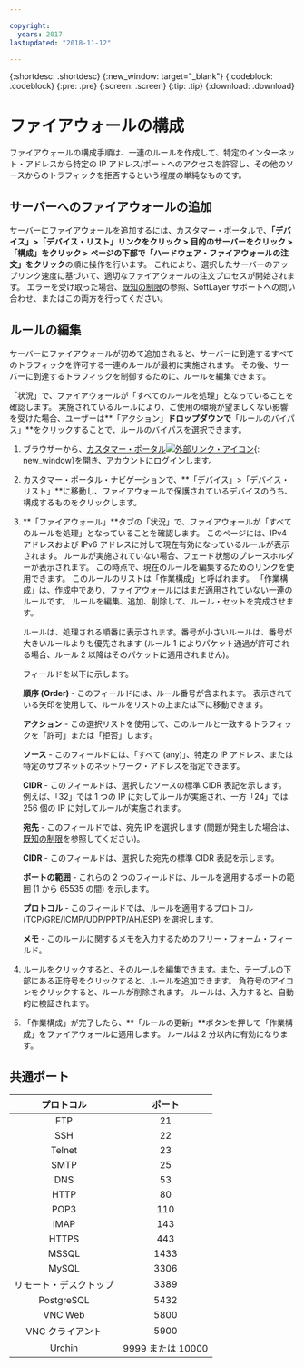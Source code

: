 ```yaml
---

copyright:
  years: 2017
lastupdated: "2018-11-12"

---
```


{:shortdesc: .shortdesc}
{:new_window: target="_blank"}
{:codeblock: .codeblock}
{:pre: .pre}
{:screen: .screen}
{:tip: .tip}
{:download: .download}

# ファイアウォールの構成

ファイアウォールの構成手順は、一連のルールを作成して、特定のインターネット・アドレスから特定の IP アドレス/ポートへのアクセスを許容し、その他のソースからのトラフィックを拒否するという程度の単純なものです。

## サーバーへのファイアウォールの追加

サーバーにファイアウォールを追加するには、カスタマー・ポータルで、**「デバイス」>「デバイス・リスト」リンクをクリック > 目的のサーバーをクリック >「構成」をクリック > ページの下部で「ハードウェア・ファイアウォールの注文」をクリック**の順に操作を行います。 これにより、選択したサーバーのアップリンク速度に基づいて、適切なファイアウォールの注文プロセスが開始されます。 エラーを受け取った場合、[既知の制限](known-limitations.html)の参照、SoftLayer サポートへの問い合わせ、またはこの両方を行ってください。

## ルールの編集

サーバーにファイアウォールが初めて追加されると、サーバーに到達するすべてのトラフィックを許可する一連のルールが最初に実施されます。 その後、サーバーに到達するトラフィックを制御するために、ルールを編集できます。

「状況」で、ファイアウォールが「すべてのルールを処理」となっていることを確認します。 実施されているルールにより、ご使用の環境が望ましくない影響を受けた場合、ユーザーは**「アクション」**ドロップダウンで**「ルールのバイパス」**をクリックすることで、ルールのバイパスを選択できます。

1. ブラウザーから、[カスタマー・ポータル![外部リンク・アイコン](../../icons/launch-glyph.svg "外部リンク・アイコン")](https://control.softlayer.com/){: new_window}を開き、アカウントにログインします。
2. カスタマー・ポータル・ナビゲーションで、**「デバイス」>「デバイス・リスト」**に移動し、ファイアウォールで保護されているデバイスのうち、構成するものをクリックします。
3. **「ファイアウォール」**タブの「状況」で、ファイアウォールが「すべてのルールを処理」となっていることを確認します。  このページには、IPv4 アドレスおよび IPv6 アドレスに対して現在有効になっているルールが表示されます。 ルールが実施されていない場合、フェード状態のプレースホルダーが表示されます。 この時点で、現在のルールを編集するためのリンクを使用できます。  このルールのリストは「作業構成」と呼ばれます。 「作業構成」は、作成中であり、ファイアウォールにはまだ適用されていない一連のルールです。 ルールを編集、追加、削除して、ルール・セットを完成させます。 

     ルールは、処理される順番に表示されます。番号が小さいルールは、番号が大きいルールよりも優先されます (ルール 1 によりパケット通過が許可される場合、ルール 2 以降はそのパケットに適用されません)。
     
     フィールドを以下に示します。

      **順序 (Order)** - このフィールドには、ルール番号が含まれます。  表示されている矢印を使用して、ルールをリストの上または下に移動できます。
      
      **アクション** - この選択リストを使用して、このルールと一致するトラフィックを「許可」または「拒否」します。
      
      **ソース** - このフィールドには、「すべて (any)」、特定の IP アドレス、または特定のサブネットのネットワーク・アドレスを指定できます。
      
      **CIDR** - このフィールドは、選択したソースの標準 CIDR 表記を示します。 例えば、「32」では 1 つの IP に対してルールが実施され、一方「24」では 256 個の IP に対してルールが実施されます。
      
      **宛先** - このフィールドでは、宛先 IP を選択します (問題が発生した場合は、[既知の制限](known-limitations.html)を参照してください)。
      
      **CIDR** - このフィールドは、選択した宛先の標準 CIDR 表記を示します。
      
      **ポートの範囲** - これらの 2 つのフィールドは、ルールを適用するポートの範囲 (1 から 65535 の間) を示します。
      
      **プロトコル** - このフィールドでは、ルールを適用するプロトコル (TCP/GRE/ICMP/UDP/PPTP/AH/ESP) を選択します。
      
      **メモ** - このルールに関するメモを入力するためのフリー・フォーム・フィールド。

4. ルールをクリックすると、そのルールを編集できます。また、テーブルの下部にある正符号をクリックすると、ルールを追加できます。 負符号のアイコンをクリックすると、ルールが削除されます。 ルールは、入力すると、自動的に検証されます。
5. 「作業構成」が完了したら、**「ルールの更新」**ボタンを押して「作業構成」をファイアウォールに適用します。 ルールは 2 分以内に有効になります。

## 共通ポート

| プロトコル | ポート |
| :-----: | :-----: |
| FTP | 21 |
| SSH | 22 |
| Telnet | 23 |
| SMTP | 25 |
| DNS | 53 |
| HTTP | 80 |
| POP3 | 110 |
| IMAP | 143 |
| HTTPS | 443 |
| MSSQL | 1433 |
| MySQL | 3306 |
| リモート・デスクトップ | 3389 |
| PostgreSQL | 5432 |
| VNC Web | 5800 |
| VNC クライアント | 5900 |
| Urchin | 9999 または 10000 ||

    
